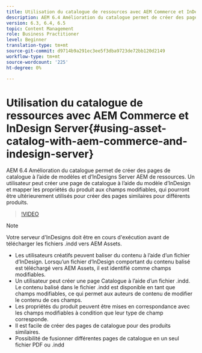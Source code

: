 ```yaml
---
title: Utilisation du catalogue de ressources avec AEM Commerce et InDesign Server
description: AEM 6.4 Amélioration du catalogue permet de créer des pages de catalogue à l’aide de modèles et d’InDesigns Server AEM de ressources.  Un utilisateur peut créer une page de catalogue à l’aide du modèle d’InDesign et mapper les propriétés du produit aux champs modifiables, qui pourront être ultérieurement utilisés pour créer des pages similaires pour différents produits.
version: 6.3, 6.4, 6.5
topic: Content Management
role: Business Practitioner
level: Beginner
translation-type: tm+mt
source-git-commit: d9714b9a291ec3ee5f3dba9723de72bb120d2149
workflow-type: tm+mt
source-wordcount: '225'
ht-degree: 0%

---
```



# Utilisation du catalogue de ressources avec AEM Commerce et InDesign Server{#using-asset-catalog-with-aem-commerce-and-indesign-server}

AEM 6.4 Amélioration du catalogue permet de créer des pages de catalogue à l’aide de modèles et d’InDesigns Server AEM de ressources.  Un utilisateur peut créer une page de catalogue à l’aide du modèle d’InDesign et mapper les propriétés du produit aux champs modifiables, qui pourront être ultérieurement utilisés pour créer des pages similaires pour différents produits.

>[!VIDEO](https://video.tv.adobe.com/v/22540/)

>[!NOTE]
>
>Votre serveur d&#39;InDesigns doit être en cours d&#39;exécution avant de télécharger les fichiers \.indd vers AEM Assets.

* Les utilisateurs créatifs peuvent baliser du contenu à l’aide d’un fichier d’InDesign. Lorsqu’un fichier d’InDesign comportant du contenu balisé est téléchargé vers AEM Assets, il est identifié comme champs modifiables.
* Un utilisateur peut créer une page Catalogue à l’aide d’un fichier \.indd. Le contenu balisé dans le fichier \.indd est disponible en tant que champs modifiables, ce qui permet aux auteurs de contenu de modifier le contenu de ces champs.
* Les propriétés du produit peuvent être mises en correspondance avec les champs modifiables à condition que leur type de champ corresponde.
* Il est facile de créer des pages de catalogue pour des produits similaires.
* Possibilité de fusionner différentes pages de catalogue en un seul fichier PDF ou \.indd
